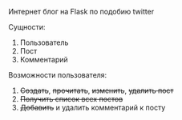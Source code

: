 Интернет блог на Flask по подобию twitter

Сущности:
1) Пользователь
2) Пост
3) Комментарий

Возможности пользователя:
1) ~~Создать~~, ~~прочитать~~, ~~изменить~~, ~~удалить пост~~
2) ~~Получить список всех постов~~
3) ~~Добавить~~ и удалить комментарий к посту
